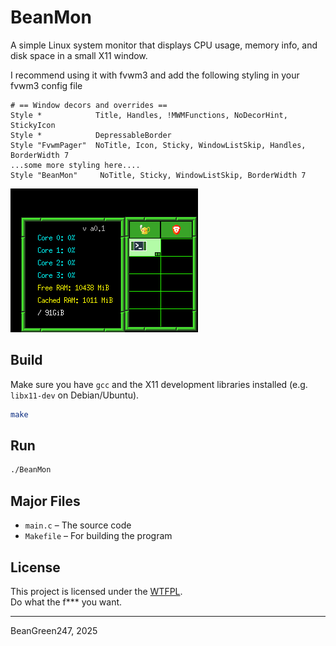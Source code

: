 # BeanMon

A simple Linux system monitor that displays CPU usage, memory info, and disk space in a small X11 window.

I recommend using it with fvwm3 and add the following styling in your fvwm3 config file

```
# == Window decors and overrides ==
Style *            Title, Handles, !MWMFunctions, NoDecorHint, StickyIcon
Style *            DepressableBorder 
Style "FvwmPager"  NoTitle, Icon, Sticky, WindowListSkip, Handles, BorderWidth 7
...some more styling here....
Style "BeanMon"     NoTitle, Sticky, WindowListSkip, BorderWidth 7
```

![screenshot](screen.png)

## Build

Make sure you have `gcc` and the X11 development libraries installed (e.g. `libx11-dev` on Debian/Ubuntu).

```bash
make
```

## Run

```bash
./BeanMon
```

## Major Files

- `main.c` – The source code
- `Makefile` – For building the program

## License

This project is licensed under the [WTFPL](http://www.wtfpl.net/).  
Do what the f*** you want.

---
BeanGreen247, 2025
